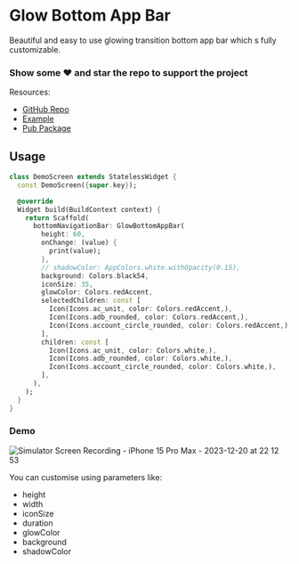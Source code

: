 # Glow Bottom App Bar

Beautiful and easy to use glowing transition bottom app bar which s fully customizable.

### **Show some ♥️ and star the repo to support the project**

Resources:
 - [GitHub Repo]()
 - [Example]()
 - [Pub Package]()

## Usage

```dart
class DemoScreen extends StatelessWidget {
  const DemoScreen({super.key});

  @override
  Widget build(BuildContext context) {
    return Scaffold(
      bottomNavigationBar: GlowBottomAppBar(
        height: 60,
        onChange: (value) {
          print(value);
        },
        // shadowColor: AppColors.white.withOpacity(0.15),
        background: Colors.black54,
        iconSize: 35,
        glowColor: Colors.redAccent,
        selectedChildren: const [
          Icon(Icons.ac_unit, color: Colors.redAccent,),
          Icon(Icons.adb_rounded, color: Colors.redAccent,),
          Icon(Icons.account_circle_rounded, color: Colors.redAccent,),
        ],
        children: const [
          Icon(Icons.ac_unit, color: Colors.white,),
          Icon(Icons.adb_rounded, color: Colors.white,),
          Icon(Icons.account_circle_rounded, color: Colors.white,),
        ],
      ),
    );
  }
}
```

### Demo

![Simulator Screen Recording - iPhone 15 Pro Max - 2023-12-20 at 22 12 53](https://github.com/yashas-hm/glow_bottom_app_bar/assets/64674824/95946c22-7ebe-46c2-8f90-8b099c062354)


You can customise using parameters like:
 - height
 - width
 - iconSize
 - duration
 - glowColor
 - background
 - shadowColor


